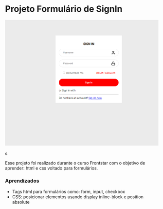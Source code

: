 # Projeto Formulário de SignIn

![Projeto Preview](https://github.com/calegarielton/signinform/blob/master/assets/Screenshot.png?raw=true)

s

Esse projeto foi realizado durante o curso Frontstar com o objetivo de aprender: html e css voltado para formulários.

### Aprendizados
- Tags html para formulários como: form, input, checkbox
- CSS: posicionar elementos usando display inline-block e position absolute